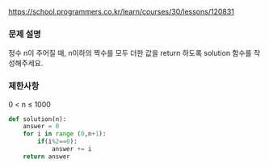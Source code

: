 https://school.programmers.co.kr/learn/courses/30/lessons/120831

### 문제 설명
정수 n이 주어질 때, n이하의 짝수를 모두 더한 값을 return 하도록 solution 함수를 작성해주세요.

### 제한사항
0 < n ≤ 1000

```python
def solution(n):
    answer = 0
    for i in range (0,n+1):
        if(i%2==0):
            answer += i
    return answer
```